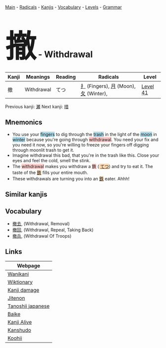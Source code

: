 <style> bigfont {font-size: 100px}</style>
[Main](../README.md) -
[Radicals](../radicals.md) -
[Kanjis](../kanjis.md) -
[Vocabulary](../vocabulary.md) -
[Levels](../levels.md) -
[Grammar](../grammar.md)
# <bigfont> 撤</bigfont> - Withdrawal 

| Kanji | Meanings | Reading | Radicals | Level |
| --- | --- | --- | --- | --- |
| 撤 | Withdrawal | てつ | [扌](../radicals/扌.md) (Fingers), [月](../radicals/月.md) (Moon), [夂](../radicals/夂.md) (Winter),  | [Level 41](../levels/wk_level41.md) |

Previous kanji: [瀬](瀬.md) Next kanji: [措](措.md) 

## Mnemonics
 * You use your <span style="background-color:#ADD8E6"> fingers</span> to dig through the <span style="background-color:#ADD8E6"> trash</span> in the light of the <span style="background-color:#ADD8E6"> moon</span> in <span style="background-color:#ADD8E6"> winter</span> because you're going through <span style="background-color:#ffcccb"> withdrawal</span>. You need your fix and you need it now, so you're willing to freeze your fingers off digging through moonlit trash to get it.
* Imagine withdrawal this bad, that you're in the trash like this. Close your eyes and feel the cold, smell the stink.
* The <span style="background-color:#ffcccb"> withdrawal</span> makes you withdraw a <span style="background-color:#ffcccb"> 鉄</span> (<span style="background-color:#fed8b1"> [てつ](https://jisho.org/search/てつ)</span>) and try to eat it. The taste of the <span style="background-color:#fed8b1"> [鉄](https://jisho.org/search/鉄)</span> fills your entire mouth.
* These withdrawals are turning you into an <span style="background-color:#fed8b1"> [鉄](https://jisho.org/search/鉄)</span> eater. Ahhh!


## Similar kanjis
 


## Vocabulary
 * [撤去](../vocabulary/撤.md), (Withdrawal, Removal)
* [撤回](../vocabulary/撤.md), (Withdrawal, Repeal, Taking Back)
* [撤兵](../vocabulary/撤.md), (Withdrawal Of Troops)



## Links 

| Webpage |
| --- |
| [Wanikani          ](https://www.wanikani.com/kanji/撤) |
| [Wiktionary        ](https://en.wiktionary.org/wiki/撤) |
| [Kanji damage      ](http://www.kanjidamage.com/kanji/search?utf8=✓&q=撤) |
| [Jitenon           ](https://jitenon.com/kanji/撤) |
| [Tanoshii japanese ](https://www.tanoshiijapanese.com/dictionary/kanji.cfm?k=撤) |
| [Baike             ](https://baike.baidu.com/item/撤) |
| [Kanji Alive       ](https://app.kanjialive.com/撤) |
| [Kanshudo          ](https://www.kanshudo.com/searchmn?q=撤) |
| [Koohii            ](https://kanji.koohii.com/study/kanji/撤) |
